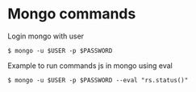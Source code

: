 # Mongo commands

Login mongo with user
```
$ mongo -u $USER -p $PASSWORD
```

Example to run commands js in mongo using eval
```
$ mongo -u $USER -p $PASSWORD --eval "rs.status()"
```